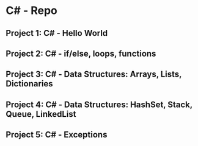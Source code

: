# C# - Repo

## Project 1: C# - Hello World
## Project 2: C# - if/else, loops, functions
## Project 3: C# - Data Structures: Arrays, Lists, Dictionaries
## Project 4: C# - Data Structures: HashSet, Stack, Queue, LinkedList
## Project 5: C# - Exceptions